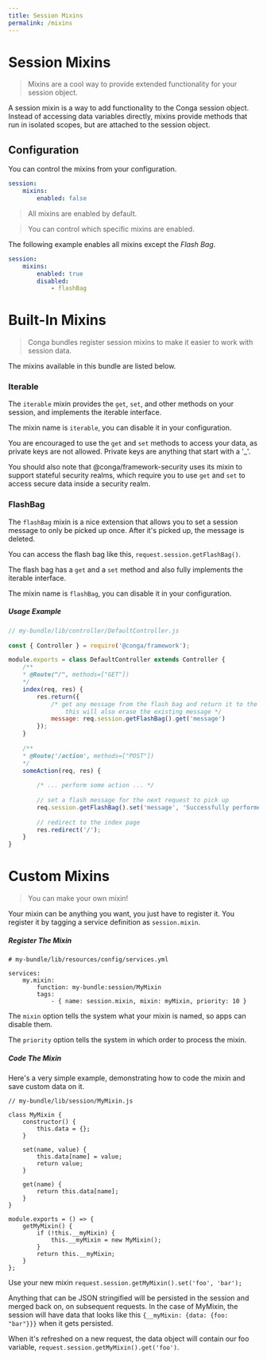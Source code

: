 ```yaml
---
title: Session Mixins
permalink: /mixins
---
```


# Session Mixins

> Mixins are a cool way to provide extended functionality for your session object.

A session mixin is a way to add functionality to the Conga session object.  Instead of accessing 
data variables directly, mixins provide methods that run in isolated scopes, but are attached to 
the session object.

## Configuration

You can control the mixins from your configuration.

```yaml
session:
    mixins:
        enabled: false
```
> All mixins are enabled by default.

> You can control which specific mixins are enabled.

The following example enables all mixins except the *Flash Bag*.

```yaml
session:
    mixins:
        enabled: true
        disabled:
            - flashBag
```
# Built-In Mixins

> Conga bundles register session mixins to make it easier to work with session data.

The mixins available in this bundle are listed below.

### Iterable

The `iterable` mixin provides the `get`, `set`, and other methods on your session, and implements the 
iterable interface.  

The mixin name is `iterable`, you can disable it in your configuration.

You are encouraged to use the `get` and `set` methods to access your data, as private 
keys are not allowed.  Private keys are anything that start with a '_'.  

You should also note that @conga/framework-security uses its mixin to support stateful security 
realms, which require you to use `get` and `set` to access secure data inside a security realm.

### FlashBag

The `flashBag` mixin is a nice extension that allows you to set a session message to only be 
picked up once.  After it's picked up, the message is deleted.

You can access the flash bag like this, `request.session.getFlashBag()`.

The flash bag has a `get` and a `set` method and also fully implements the iterable 
interface.

The mixin name is `flashBag`, you can disable it in your configuration.

##### Usage Example

```javascript
// my-bundle/lib/controller/DefaultController.js
 
const { Controller } = require('@conga/framework');

module.exports = class DefaultController extends Controller {
    /**
    * @Route("/", methods=["GET"]) 
    */
    index(req, res) {
        res.return({
            /* get any message from the flash bag and return it to the view
                this will also erase the existing message */  
            message: req.session.getFlashBag().get('message')
        });
    }
    
    /**
    * @Route('/action', methods=["POST"]) 
    */
    someAction(req, res) {
        
        /* ... perform some action ... */
        
        // set a flash message for the next request to pick up
        req.session.getFlashBag().set('message', 'Successfully performed action.');
        
        // redirect to the index page
        res.redirect('/');
    }
}
```

# Custom Mixins

> You can make your own mixin!

Your mixin can be anything you want, you just have to register it.  You register it by tagging 
a service definition as `session.mixin`.

##### Register The  Mixin

```
# my-bundle/lib/resources/config/services.yml
 
services:
    my.mixin:
        function: my-bundle:session/MyMixin
        tags:
            - { name: session.mixin, mixin: myMixin, priority: 10 }
```

The `mixin` option tells the system what your mixin is named, so apps can disable them.

The `priority` option tells the system in which order to process the mixin.

##### Code The Mixin

Here's a very simple example, demonstrating how to code the mixin and save custom data on it.

```
// my-bundle/lib/session/MyMixin.js
 
class MyMixin {
    constructor() {
        this.data = {};
    }
    
    set(name, value) {
        this.data[name] = value;
        return value;
    }
    
    get(name) {
        return this.data[name];
    }
}
 
module.exports = () => {
    getMyMixin() {
        if (!this.__myMixin) {
            this.__myMixin = new MyMixin();
        }
        return this.__myMixin;
    }
};
```

Use your new mixin `request.session.getMyMixin().set('foo', 'bar');`

Anything that can be JSON stringified will be persisted in the session and merged back on, on 
subsequent requests. In the case of MyMixin, the session will have data that looks like this 
`{__myMixin: {data: {foo: "bar"}}}` when it gets persisted.  

When it's refreshed on a new request, the data object will contain our foo variable, 
`request.session.getMyMixin().get('foo')`.


